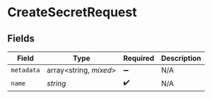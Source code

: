 # CreateSecretRequest


## Fields

| Field                  | Type                   | Required               | Description            |
| ---------------------- | ---------------------- | ---------------------- | ---------------------- |
| `metadata`             | array<string, *mixed*> | :heavy_minus_sign:     | N/A                    |
| `name`                 | *string*               | :heavy_check_mark:     | N/A                    |